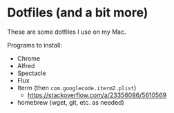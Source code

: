 # Dotfiles (and a bit more)

These are some dotfiles I use on my Mac.

Programs to install:
- Chrome
- Alfred
- Spectacle
- Flux
- Iterm (then  `com.googlecode.iterm2.plist`)
  - https://stackoverflow.com/a/23356086/5610569
- homebrew (wget, git, etc. as needed)
